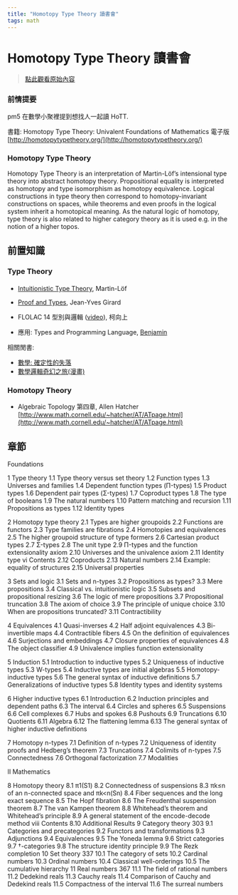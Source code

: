 ```yaml
---
title: "Homotopy Type Theory 讀書會"
tags: math
---
```


# Homotopy Type Theory 讀書會

> [點此觀看原始內容](https://g0v.hackpad.tw/RBKI9aSJ8Wq)


### 前情提要


pm5 在數學小聚裡提到想找人一起讀 HoTT.

書籍: Homotopy Type Theory: Univalent Foundations of Mathematics
電子版 [http://homotopytypetheory.org/](http://homotopytypetheory.org/)

### Homotopy Type Theory


Homotopy Type Theory is an interpretation of Martin-Löf’s intensional type theory into abstract homotopy theory. Propositional equality is interpreted as homotopy and type isomorphism as homotopy equivalence. Logical constructions in type theory then correspond to homotopy-invariant constructions on spaces, while theorems and even proofs in the logical system inherit a homotopical meaning. As the natural logic of homotopy, type theory is also related to higher category theory as it is used e.g. in the notion of a higher topos.

## 前置知識


### Type Theory

####

- [Intuitionistic Type Theory](https://plato.stanford.edu/entries/type-theory-intuitionistic/), Martin-Löf
- [Proof and Types](http://www.paultaylor.eu/stable/Proofs+Types.html), Jean-Yves Girard
- FLOLAC 14 型別與邏輯 ([video](https://www.youtube.com/watch?v=-CkRUh74Jlo&list=PLIf10Z8n6FbLO6J2a_hL_bZYDRAt9ZMeO)), 柯向上

- 應用: Types and Programming Language, [Benjamin](http://www.cis.upenn.edu/~bcpierce)

相關閒書:
- [數學: 確定性的失落](http://www.books.com.tw/products/0010269515)
- [數學邏輯奇幻之旅(漫畫)](http://www.books.com.tw/products/0010475434)

### Homotopy Theory

- Algebraic Topology 第四章, Allen Hatcher [http://www.math.cornell.edu/~hatcher/AT/ATpage.html](http://www.math.cornell.edu/~hatcher/AT/ATpage.html)

## 章節

Foundations

1 Type theory
1.1 Type theory versus set theory
1.2 Function types
1.3 Universes and families
1.4 Dependent function types (Π-types)
1.5 Product types
1.6 Dependent pair types (Σ-types)
1.7 Coproduct types
1.8 The type of booleans
1.9 The natural numbers
1.10 Pattern matching and recursion
1.11 Propositions as types
1.12 Identity types

2 Homotopy type theory
2.1 Types are higher groupoids
2.2 Functions are functors
2.3 Type families are fibrations
2.4 Homotopies and equivalences
2.5 The higher groupoid structure of type formers
2.6 Cartesian product types
2.7 Σ-types
2.8 The unit type
2.9 Π-types and the function extensionality axiom
2.10 Universes and the univalence axiom
2.11 Identity type
vi Contents
2.12 Coproducts
2.13 Natural numbers
2.14 Example: equality of structures
2.15 Universal properties

3 Sets and logic
3.1 Sets and n-types
3.2 Propositions as types?
3.3 Mere propositions
3.4 Classical vs. intuitionistic logic
3.5 Subsets and propositional resizing
3.6 The logic of mere propositions
3.7 Propositional truncation
3.8 The axiom of choice
3.9 The principle of unique choice
3.10 When are propositions truncated?
3.11 Contractibility

4 Equivalences
4.1 Quasi-inverses
4.2 Half adjoint equivalences
4.3 Bi-invertible maps
4.4 Contractible fibers
4.5 On the definition of equivalences
4.6 Surjections and embeddings
4.7 Closure properties of equivalences
4.8 The object classifier
4.9 Univalence implies function extensionality

5 Induction
5.1 Introduction to inductive types
5.2 Uniqueness of inductive types
5.3 W-types
5.4 Inductive types are initial algebras
5.5 Homotopy-inductive types
5.6 The general syntax of inductive definitions
5.7 Generalizations of inductive types
5.8 Identity types and identity systems

6 Higher inductive types
6.1 Introduction
6.2 Induction principles and dependent paths
6.3 The interval
6.4 Circles and spheres
6.5 Suspensions
6.6 Cell complexes
6.7 Hubs and spokes
6.8 Pushouts
6.9 Truncations
6.10 Quotients
6.11 Algebra
6.12 The flattening lemma
6.13 The general syntax of higher inductive definitions

7 Homotopy n-types
7.1 Definition of n-types
7.2 Uniqueness of identity proofs and Hedberg’s theorem
7.3 Truncations
7.4 Colimits of n-types
7.5 Connectedness
7.6 Orthogonal factorization
7.7 Modalities

II Mathematics

8 Homotopy theory
8.1 π1(S1)
8.2 Connectedness of suspensions
8.3 πk≤n of an n-connected space and πk<n(Sn)
8.4 Fiber sequences and the long exact sequence
8.5 The Hopf fibration
8.6 The Freudenthal suspension theorem
8.7 The van Kampen theorem
8.8 Whitehead’s theorem and Whitehead’s principle
8.9 A general statement of the encode-decode method
viii Contents
8.10 Additional Results
9 Category theory 303
9.1 Categories and precategories
9.2 Functors and transformations
9.3 Adjunctions
9.4 Equivalences
9.5 The Yoneda lemma
9.6 Strict categories
9.7 †-categories
9.8 The structure identity principle
9.9 The Rezk completion
10 Set theory 337
10.1 The category of sets
10.2 Cardinal numbers
10.3 Ordinal numbers
10.4 Classical well-orderings
10.5 The cumulative hierarchy
11 Real numbers 367
11.1 The field of rational numbers
11.2 Dedekind reals
11.3 Cauchy reals
11.4 Comparison of Cauchy and Dedekind reals
11.5 Compactness of the interval
11.6 The surreal numbers

